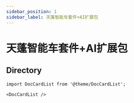 ```yaml
---
sidebar_position: 1
sidebar_label: 天蓬智能车套件+AI扩展包
---
```


# 天蓬智能车套件+AI扩展包

## Directory

```mdx-code-block
import DocCardList from '@theme/DocCardList';

<DocCardList />
```
